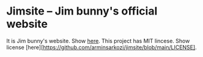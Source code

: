# Jimsite – Jim bunny's official website
It is Jim bunny's website. Show [here](https://arminsarkozi.github.io/jimsite/).
This project has MIT lincese. Show license [here][https://github.com/arminsarkozi/jimsite/blob/main/LICENSE].
